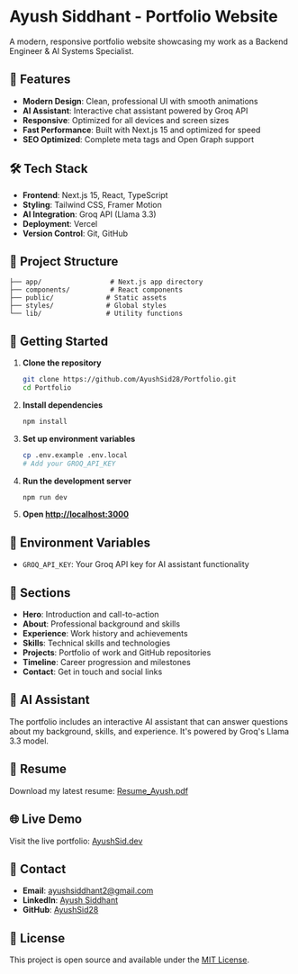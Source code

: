 # Ayush Siddhant - Portfolio Website

A modern, responsive portfolio website showcasing my work as a Backend Engineer & AI Systems Specialist.

## 🚀 Features

- **Modern Design**: Clean, professional UI with smooth animations
- **AI Assistant**: Interactive chat assistant powered by Groq API
- **Responsive**: Optimized for all devices and screen sizes
- **Fast Performance**: Built with Next.js 15 and optimized for speed
- **SEO Optimized**: Complete meta tags and Open Graph support

## 🛠️ Tech Stack

- **Frontend**: Next.js 15, React, TypeScript
- **Styling**: Tailwind CSS, Framer Motion
- **AI Integration**: Groq API (Llama 3.3)
- **Deployment**: Vercel
- **Version Control**: Git, GitHub

## 📁 Project Structure

```
├── app/                 # Next.js app directory
├── components/          # React components
├── public/             # Static assets
├── styles/             # Global styles
└── lib/                # Utility functions
```

## 🚀 Getting Started

1. **Clone the repository**
   ```bash
   git clone https://github.com/AyushSid28/Portfolio.git
   cd Portfolio
   ```

2. **Install dependencies**
   ```bash
   npm install
   ```

3. **Set up environment variables**
   ```bash
   cp .env.example .env.local
   # Add your GROQ_API_KEY
   ```

4. **Run the development server**
   ```bash
   npm run dev
   ```

5. **Open [http://localhost:3000](http://localhost:3000)**

## 🔧 Environment Variables

- `GROQ_API_KEY`: Your Groq API key for AI assistant functionality

## 📱 Sections

- **Hero**: Introduction and call-to-action
- **About**: Professional background and skills
- **Experience**: Work history and achievements
- **Skills**: Technical skills and technologies
- **Projects**: Portfolio of work and GitHub repositories
- **Timeline**: Career progression and milestones
- **Contact**: Get in touch and social links

## 🤖 AI Assistant

The portfolio includes an interactive AI assistant that can answer questions about my background, skills, and experience. It's powered by Groq's Llama 3.3 model.

## 📄 Resume

Download my latest resume: [Resume_Ayush.pdf](./Resume_Ayush.pdf)

## 🌐 Live Demo

Visit the live portfolio: [AyushSid.dev](https://ayushsid.dev)

## 📧 Contact

- **Email**: ayushsiddhant2@gmail.com
- **LinkedIn**: [Ayush Siddhant](https://www.linkedin.com/in/ayush-siddhant-5790981a9/)
- **GitHub**: [AyushSid28](https://github.com/AyushSid28)

## 📝 License

This project is open source and available under the [MIT License](LICENSE).